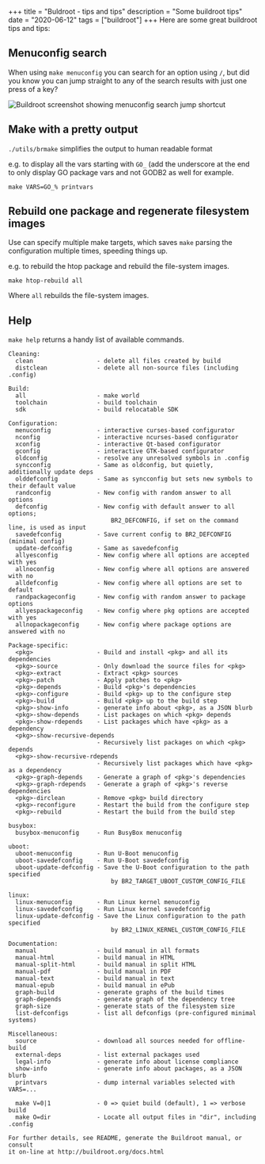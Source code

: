 +++
title = "Buldroot - tips and tips"
description = "Some buildroot tips"
date = "2020-06-12"
tags = ["buildroot"]
+++
Here are some great buildroot tips and tips:
<!--more-->

## Menuconfig search

When using `make menuconfig` you can search for an option using `/`, but did you know you can jump straight to any of the search results with just one press of a key?

![Buildroot screenshot showing menuconfig search jump shortcut](/img/2020/buildroot-menuconfig-search-jump.png)

## Make with a pretty output

`./utils/brmake` simplifies the output to human readable format

e.g. to display all the vars starting with `GO_` (add the underscore at the end to only display GO package vars and not GODB2 as well for example.

`make VARS=GO_% printvars`

## Rebuild one package and regenerate filesystem images

Use can specify multiple make targets, which saves `make` parsing the configuration multiple times, speeding things up.

e.g. to rebuild the htop package and rebuild the file-system images.

`make htop-rebuild all`

Where `all` rebuilds the file-system images.

## Help

`make help` returns a handy list of available commands.

```
Cleaning:
  clean                  - delete all files created by build
  distclean              - delete all non-source files (including .config)

Build:
  all                    - make world
  toolchain              - build toolchain
  sdk                    - build relocatable SDK

Configuration:
  menuconfig             - interactive curses-based configurator
  nconfig                - interactive ncurses-based configurator
  xconfig                - interactive Qt-based configurator
  gconfig                - interactive GTK-based configurator
  oldconfig              - resolve any unresolved symbols in .config
  syncconfig             - Same as oldconfig, but quietly, additionally update deps
  olddefconfig           - Same as syncconfig but sets new symbols to their default value
  randconfig             - New config with random answer to all options
  defconfig              - New config with default answer to all options;
                             BR2_DEFCONFIG, if set on the command line, is used as input
  savedefconfig          - Save current config to BR2_DEFCONFIG (minimal config)
  update-defconfig       - Same as savedefconfig
  allyesconfig           - New config where all options are accepted with yes
  allnoconfig            - New config where all options are answered with no
  alldefconfig           - New config where all options are set to default
  randpackageconfig      - New config with random answer to package options
  allyespackageconfig    - New config where pkg options are accepted with yes
  allnopackageconfig     - New config where package options are answered with no

Package-specific:
  <pkg>                  - Build and install <pkg> and all its dependencies
  <pkg>-source           - Only download the source files for <pkg>
  <pkg>-extract          - Extract <pkg> sources
  <pkg>-patch            - Apply patches to <pkg>
  <pkg>-depends          - Build <pkg>'s dependencies
  <pkg>-configure        - Build <pkg> up to the configure step
  <pkg>-build            - Build <pkg> up to the build step
  <pkg>-show-info        - generate info about <pkg>, as a JSON blurb
  <pkg>-show-depends     - List packages on which <pkg> depends
  <pkg>-show-rdepends    - List packages which have <pkg> as a dependency
  <pkg>-show-recursive-depends
                         - Recursively list packages on which <pkg> depends
  <pkg>-show-recursive-rdepends
                         - Recursively list packages which have <pkg> as a dependency
  <pkg>-graph-depends    - Generate a graph of <pkg>'s dependencies
  <pkg>-graph-rdepends   - Generate a graph of <pkg>'s reverse dependencies
  <pkg>-dirclean         - Remove <pkg> build directory
  <pkg>-reconfigure      - Restart the build from the configure step
  <pkg>-rebuild          - Restart the build from the build step

busybox:
  busybox-menuconfig     - Run BusyBox menuconfig

uboot:
  uboot-menuconfig       - Run U-Boot menuconfig
  uboot-savedefconfig    - Run U-Boot savedefconfig
  uboot-update-defconfig - Save the U-Boot configuration to the path specified
                             by BR2_TARGET_UBOOT_CUSTOM_CONFIG_FILE

linux:
  linux-menuconfig       - Run Linux kernel menuconfig
  linux-savedefconfig    - Run Linux kernel savedefconfig
  linux-update-defconfig - Save the Linux configuration to the path specified
                             by BR2_LINUX_KERNEL_CUSTOM_CONFIG_FILE

Documentation:
  manual                 - build manual in all formats
  manual-html            - build manual in HTML
  manual-split-html      - build manual in split HTML
  manual-pdf             - build manual in PDF
  manual-text            - build manual in text
  manual-epub            - build manual in ePub
  graph-build            - generate graphs of the build times
  graph-depends          - generate graph of the dependency tree
  graph-size             - generate stats of the filesystem size
  list-defconfigs        - list all defconfigs (pre-configured minimal systems)

Miscellaneous:
  source                 - download all sources needed for offline-build
  external-deps          - list external packages used
  legal-info             - generate info about license compliance
  show-info              - generate info about packages, as a JSON blurb
  printvars              - dump internal variables selected with VARS=...

  make V=0|1             - 0 => quiet build (default), 1 => verbose build
  make O=dir             - Locate all output files in "dir", including .config

For further details, see README, generate the Buildroot manual, or consult
it on-line at http://buildroot.org/docs.html

```
